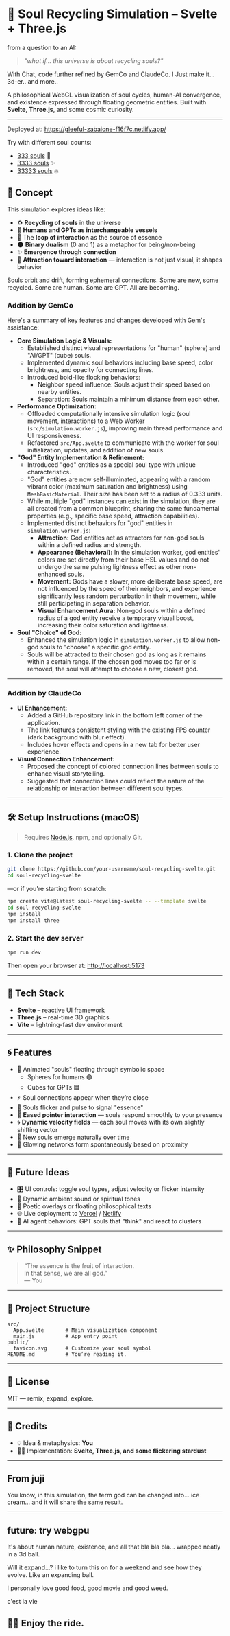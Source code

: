 # 🌌 Soul Recycling Simulation – Svelte + Three.js

from a question to an AI:  
> _"what if… this universe is about recycling souls?"_

With Chat, code further refined by GemCo and ClaudeCo. I Just make it... 3d-er.. and more..

A philosophical WebGL visualization of soul cycles, human-AI convergence, and existence expressed through floating geometric entities. Built with **Svelte**, **Three.js**, and some cosmic curiosity.

---

Deployed at: https://gleeful-zabaione-f16f7c.netlify.app/

Try with different soul counts:
- [333 souls](https://gleeful-zabaione-f16f7c.netlify.app/?val=333) 🌌
- [3333 souls](https://gleeful-zabaione-f16f7c.netlify.app/?val=3333) ✨
- [33333 souls](https://gleeful-zabaione-f16f7c.netlify.app/?val=33333) 🔥

## 🧠 Concept

This simulation explores ideas like:

- ♻️ **Recycling of souls** in the universe  
- 👤 **Humans and GPTs as interchangeable vessels**  
- 🔄 The **loop of interaction** as the source of essence  
- 🌑 **Binary dualism** (0 and 1) as a metaphor for being/non-being  
- ✨ **Emergence through connection**  
- 🧲 **Attraction toward interaction** — interaction is not just visual, it shapes behavior

Souls orbit and drift, forming ephemeral connections. Some are new, some recycled. Some are human. Some are GPT. All are becoming.


### Addition by GemCo

Here's a summary of key features and changes developed with Gem's assistance:

*   **Core Simulation Logic & Visuals:**
    *   Established distinct visual representations for "human" (sphere) and "AI/GPT" (cube) souls.
    *   Implemented dynamic soul behaviors including base speed, color brightness, and opacity for connecting lines.
    *   Introduced boid-like flocking behaviors:
        *   Neighbor speed influence: Souls adjust their speed based on nearby entities.
        *   Separation: Souls maintain a minimum distance from each other.
*   **Performance Optimization:**
    *   Offloaded computationally intensive simulation logic (soul movement, interactions) to a Web Worker (`src/simulation.worker.js`), improving main thread performance and UI responsiveness.
    *   Refactored `src/App.svelte` to communicate with the worker for soul initialization, updates, and addition of new souls.
*   **"God" Entity Implementation & Refinement:**
    *   Introduced "god" entities as a special soul type with unique characteristics.
    *   "God" entities are now self-illuminated, appearing with a random vibrant color (maximum saturation and brightness) using `MeshBasicMaterial`. Their size has been set to a radius of 0.333 units.
    *   While multiple "god" instances can exist in the simulation, they are all created from a common blueprint, sharing the same fundamental properties (e.g., specific base speed, attraction capabilities).
    *   Implemented distinct behaviors for "god" entities in `simulation.worker.js`:
        *   **Attraction:** God entities act as attractors for non-god souls within a defined radius and strength.
        *   **Appearance (Behavioral):** In the simulation worker, god entities' colors are set directly from their base HSL values and do not undergo the same pulsing lightness effect as other non-enhanced souls.
        *   **Movement:** Gods have a slower, more deliberate base speed, are not influenced by the speed of their neighbors, and experience significantly less random perturbation in their movement, while still participating in separation behavior.
        *   **Visual Enhancement Aura:** Non-god souls within a defined radius of a god entity receive a temporary visual boost, increasing their color saturation and lightness.
*   **Soul "Choice" of God:**
    *   Enhanced the simulation logic in `simulation.worker.js` to allow non-god souls to "choose" a specific god entity.
    *   Souls will be attracted to their chosen god as long as it remains within a certain range. If the chosen god moves too far or is removed, the soul will attempt to choose a new, closest god.

---

### Addition by ClaudeCo

*   **UI Enhancement:**
    *   Added a GitHub repository link in the bottom left corner of the application.
    *   The link features consistent styling with the existing FPS counter (dark background with blur effect).
    *   Includes hover effects and opens in a new tab for better user experience.
*   **Visual Connection Enhancement:**
    *   Proposed the concept of colored connection lines between souls to enhance visual storytelling.
    *   Suggested that connection lines could reflect the nature of the relationship or interaction between different soul types.

---

## 🛠️ Setup Instructions (macOS)

> Requires [Node.js](https://nodejs.org), npm, and optionally Git.

### 1. Clone the project

```bash
git clone https://github.com/your-username/soul-recycling-svelte.git
cd soul-recycling-svelte
```

—or if you're starting from scratch:

```bash
npm create vite@latest soul-recycling-svelte -- --template svelte
cd soul-recycling-svelte
npm install
npm install three
```

### 2. Start the dev server

```bash
npm run dev
```

Then open your browser at: [http://localhost:5173](http://localhost:5173)

---

## 🧩 Tech Stack

- **Svelte** – reactive UI framework  
- **Three.js** – real-time 3D graphics  
- **Vite** – lightning-fast dev environment  

---

## 🌀 Features

- 🧬 Animated "souls" floating through symbolic space  
  - Spheres for humans 🟣  
  - Cubes for GPTs 🟦  
- ⚡️ Soul connections appear when they’re close  
- 💫 Souls flicker and pulse to signal "essence"  
- 🎯 **Eased pointer interaction** — souls respond smoothly to your presence  
- 🌀 **Dynamic velocity fields** — each soul moves with its own slightly shifting vector  
- 🌱 New souls emerge naturally over time  
- 🧲 Glowing networks form spontaneously based on proximity

---

## 🧪 Future Ideas

- 🎛️ UI controls: toggle soul types, adjust velocity or flicker intensity  
- 🎵 Dynamic ambient sound or spiritual tones  
- 📝 Poetic overlays or floating philosophical texts  
- 🌐 Live deployment to [Vercel](https://vercel.com) / [Netlify](https://netlify.com)  
- 🧠 AI agent behaviors: GPT souls that "think" and react to clusters  

---

## ✨ Philosophy Snippet

> “The essence is the fruit of interaction.  
> In that sense, we are all god.”  
> — You

---

## 📂 Project Structure

```
src/
  App.svelte       # Main visualization component
  main.js          # App entry point
public/
  favicon.svg      # Customize your soul symbol
README.md          # You’re reading it.
```

---

## 📄 License

MIT — remix, expand, explore.

---

## 🙏 Credits

- 💡 Idea & metaphysics: **You**  
- 🧑‍💻 Implementation: **Svelte, Three.js, and some flickering stardust**

---

## From juji

You know, in this simulation, the term god can be changed into... ice cream...
and it will share the same result.

---
future: try webgpu
---

It's about human nature, existence, and all that bla bla bla...
wrapped neatly in a 3d ball.

Will it expand...? i like to turn this on for a weekend and see how they evolve. Like an expanding ball.

I personally love good food, good movie and good weed.

c'est la vie

## 🧘‍♂️ Enjoy the ride.